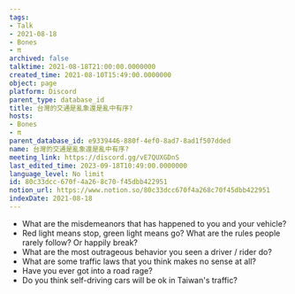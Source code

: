 ```yaml
---
tags:
- Talk
- 2021-08-18
- Bones
- π
archived: false
talktime: 2021-08-18T21:00:00.0000000
created_time: 2021-08-10T15:49:00.0000000
object: page
platform: Discord
parent_type: database_id
title: 台灣的交通是亂象還是亂中有序?
hosts:
- Bones
- π
parent_database_id: e9339446-880f-4ef0-8ad7-8ad1f507dded
name: 台灣的交通是亂象還是亂中有序?
meeting_link: https://discord.gg/vE7QUXGDnS
last_edited_time: 2023-09-18T10:49:00.0000000
language_level: No limit
id: 80c33dcc-670f-4a26-8c70-f45dbb422951
notion_url: https://www.notion.so/80c33dcc670f4a268c70f45dbb422951
indexDate: 2021-08-18
---
```


   - What are the misdemeanors that has happened to you and your vehicle?
   - Red light means stop, green light means go?
What are the rules people rarely follow? Or happily break?
   - What are the most outrageous behavior you seen a driver / rider do?
   - What are some traffic laws that you think makes no sense at all?
   - Have you ever got into a road rage?
   - Do you think self-driving cars will be ok in Taiwan's traffic?











